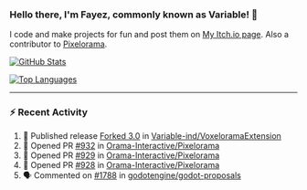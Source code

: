 ### Hello there, I'm Fayez, commonly known as Variable! 👋
I code and make projects for fun and post them on [My Itch.io page](https://variable-industries.itch.io/). Also a contributor to [Pixelorama](https://github.com/Orama-Interactive/Pixelorama).

[![GitHub Stats](https://github-readme-stats.vercel.app/api/?username=Variable-ind&show_icons=true&theme=merko)](https://github.com/anuraghazra/github-readme-stats)

[![Top Languages](https://github-readme-stats.vercel.app/api/top-langs/?username=Variable-ind&layout=compact&theme=merko)](https://github.com/anuraghazra/github-readme-stats)

---

### :zap: Recent Activity

<!--START_SECTION:activity-->
1. 🚀 Published release [Forked 3.0](https://github.com/Variable-ind/VoxeloramaExtension/releases/tag/3.0) in [Variable-ind/VoxeloramaExtension](https://github.com/Variable-ind/VoxeloramaExtension)
2. 💪 Opened PR [#932](https://github.com/Orama-Interactive/Pixelorama/pull/932) in [Orama-Interactive/Pixelorama](https://github.com/Orama-Interactive/Pixelorama)
3. 💪 Opened PR [#929](https://github.com/Orama-Interactive/Pixelorama/pull/929) in [Orama-Interactive/Pixelorama](https://github.com/Orama-Interactive/Pixelorama)
4. 💪 Opened PR [#928](https://github.com/Orama-Interactive/Pixelorama/pull/928) in [Orama-Interactive/Pixelorama](https://github.com/Orama-Interactive/Pixelorama)
5. 🗣 Commented on [#1788](https://github.com/godotengine/godot-proposals/issues/1788#issuecomment-1777834405) in [godotengine/godot-proposals](https://github.com/godotengine/godot-proposals)
<!--END_SECTION:activity-->

<!--
**Variable-ind/Variable-ind** is a ✨ _special_ ✨ repository because its `README.md` (this file) appears on your GitHub profile.

Here are some ideas to get you started:
- 🌱 I’m currently studying at ...
- 🔭 I’m currently working on ...
- 👯 I’m looking to collaborate on ...
- 🤔 I’m looking for help with ...
- 💬 Ask me about ...
- 📫 How to reach me: ...
- ⚡ Fun fact: ...
-->
